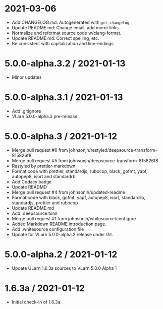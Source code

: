2021-03-06
==========

  * Add CHANGELOG.md: Autogenerated with `git-changelog`
  * Update README.md: Change email, add mirror links.
  * Normalize and reformat source code w/clang-format.
  * Update README.md: Correct spelling, etc.
  * Be consistent with capitalization and line-endings

5.0.0-alpha.3.2 / 2021-01-13
============================

  * Minor updates

5.0.0-alpha.3.1 / 2021-01-13
============================

  * Add .gitignore
  * VLarn 5.0.0-alpha.3 pre-release.

5.0.0-alpha.3 / 2021-01-12
==========================

  * Merge pull request #6 from
    johnsonjh/restyled/deepsource-transform-815826f8
  * Merge pull request #5 from johnsonjh/deepsource-transform-815826f8
  * Restyled by prettier-markdown
  * Format code with prettier, standardjs, rubocop, black, gofmt, yapf,
    autopep8, isort and standardrb
  * Add Codacy badge
  * Update READMD
  * Merge pull request #4 from johnsonjh/updated-readme
  * Format code with black, gofmt, yapf, autopep8, isort, standardrb,
    standardjs, prettier and rubocop
  * Update README.md
  * Add .deepsource.toml
  * Merge pull request #1 from johnsonjh/whitesource/configure
  * Added Markdown README introduction page.
  * Add .whitesource configuration file
  * Update for VLarn 5.0.0-alpha.2 release under Git.

5.0.0-alpha.2 / 2021-01-12
==========================

  * Update ULarn 1.6.3a sources to VLarn 5.0.0 Alpha 1

1.6.3a / 2021-01-12
===================

  * Initial check-in of 1.6.3a
